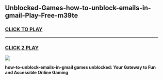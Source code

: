 
## Unblocked-Games-how-to-unblock-emails-in-gmail-Play-Free-m39te
<h3>
<a href="https://premium76.site?title=how-to-unblock-emails-in-gmail&ref=23A">CLICK TO PLAY</a></h3>
<hr>

<h3>
<a href="https://premium76.site?title=how-to-unblock-emails-in-gmail&ref=23A">CLICK 2 PLAY</a>
  
</h3>

<a href="https://premium76.site?title=how-to-unblock-emails-in-gmail&ref=23A"><img src="https://clearcache.store/games.png"></a>


**how-to-unblock-emails-in-gmail games unblocked: Your Gateway to Fun and Accessible Online Gaming**
